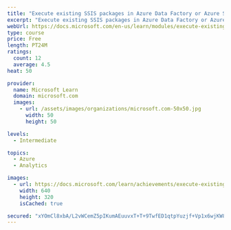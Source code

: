```yaml
---
title: "Execute existing SSIS packages in Azure Data Factory or Azure Synapse Pipeline"
excerpt: "Execute existing SSIS packages in Azure Data Factory or Azure Synapse Pipeline"
webUrl: https://docs.microsoft.com/en-us/learn/modules/execute-existing-ssis-packages-azure-data-factory/
type: course
price: Free
length: PT24M
ratings:
  count: 12
  average: 4.5
heat: 50

provider:
  name: Microsoft Learn
  domain: microsoft.com
  images:
    - url: /assets/images/organizations/microsoft.com-50x50.jpg
      width: 50
      height: 50

levels:
  - Intermediate

topics:
  - Azure
  - Analytics

images:
  - url: https://docs.microsoft.com/learn/achievements/execute-existing-ssis-packages-azure-data-factory-social.png
    width: 640
    height: 320
    isCached: true

secured: "xYOmCl8xbA/L2vWCemZ5pIKumAEuuvxT+T+9TwfED1qtpYuzjf+Vp1x6wjKW8Xh5v2FV6bwZsVh0m7KifATQ8K/6iIi7dJ0zUP2zmx0H6iJr0VkCWAqu/rL+7DK7qdM89DpHIWz4YRz+X11BPUNreJNWuJwO8bDfYKs6Othp350qAli2Tdz3kafsxwGofu9aoPYK8secvgXKOIuHL4LbdCngHVaZeDzIRV9DcF0kbO8c9loHUyeNqDg7uCoRTHviiyUedNaxHTJkFL+uGXXQZKv8HVtX2VGoFC6JTwnXKynuC4kUwZk/aOYJ7FxZ0Ug9cEDB6r5NZIIbLhFrM36XLvJD/LIh3Yh/XeJnXbKxJJPyrnzTw9idRxl87TVMQW4v4rzzBcDtOwsU34SsXBTS6Ya+cqCe6U/DVWjsKV4LiUU=;fUXR4tBkn86PTooRx40Lpw=="
---
```


